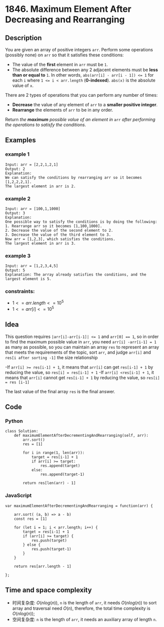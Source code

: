 # 1846. Maximum Element After Decreasing and Rearranging

## Description
You are given an array of positive integers `arr`. Perform some operations (possibly none) on `arr` so that it satisfies these conditions:

- The value of the **first** element in `arr` must be `1`.
- The absolute difference between any 2 adjacent elements must be **less than or equal to** `1`. In other words, `abs(arr[i] - arr[i - 1]) <= 1` for each `i` where `1 <= i < arr.length` (**0-indexed**). `abs(x)` is the absolute value of `x`.

There are 2 types of operations that you can perform any number of times:

- **Decrease** the value of any element of `arr` to a **smaller positive integer**.
- **Rearrange** the elements of `arr` to be in any order.

Return *the **maximum** possible value of an element in* `arr` *after performing the operations to satisfy the conditions*.

## Examples
### example 1

```
Input: arr = [2,2,1,2,1]
Output: 2
Explanation: 
We can satisfy the conditions by rearranging arr so it becomes [1,2,2,2,1].
The largest element in arr is 2.
```

### example 2

```
Input: arr = [100,1,1000]
Output: 3
Explanation: 
One possible way to satisfy the conditions is by doing the following:
1. Rearrange arr so it becomes [1,100,1000].
2. Decrease the value of the second element to 2.
3. Decrease the value of the third element to 3.
Now arr = [1,2,3], which satisfies the conditions.
The largest element in arr is 3.
```

### example 3

```
Input: arr = [1,2,3,4,5]
Output: 5
Explanation: The array already satisfies the conditions, and the largest element is 5.
```

### constraints:

- $1 <= arr.length <= 10^5$
- $1 <= arr[i] <= 10^5$

## Idea
This question requires `|arr[i]-arr[i-1]| <= 1` and `arr[0] == 1`, so in order to find the maximum possible value in `arr`, you need `arr[i] -arr[i-1] = 1` as many as possible, so you can maintain an array `res` to represent an array that meets the requirements of the topic, sort `arr`, and judge `arr[i]` and `res[i after sorting -1]` the size relationship

-If `arr[i] >= res[i-1] + 1`, it means that `arr[i]` can get `res[i-1] + 1` by reducing the value, so `res[i] = res[i-1] + 1`
-If `arr[i] <res[i-1] + 1`, it means that `arr[i]` cannot get `res[i-1] + 1` by reducing the value, so `res[i] = res [i-1]`

The last value of the final array `res` is the final answer.

## Code
### Python
```
class Solution:
    def maximumElementAfterDecrementingAndRearranging(self, arr):
        arr.sort()
        res = [1]

        for i in range(1, len(arr)):
            target = res[i-1] + 1
            if arr[i] >= target:
                res.append(target)
            else:
                res.append(target-1)
        
        return res[len(arr) - 1]
```

### JavaScript
```
var maximumElementAfterDecrementingAndRearranging = function(arr) {

    arr.sort( (a, b) => a - b)
    const res = [1]

    for (let i = 1; i < arr.length; i++) {
        target = res[i-1] + 1
        if (arr[i] >= target) {
            res.push(target)
        } else {
            res.push(target-1)
        }
    }

    return res[arr.length - 1]

};
```

## Time and space complexity
- 时间复杂度: $O(nlog(n))$, `n` is the length of `arr`, it needs $O(nlog(n))$ to sort array and traversal need $O(n)$, therefore, the total time complexity is $O(nlog(n))$;
- 空间复杂度: `n` is the length of `arr`, it needs an auxiliary array of length `n`.